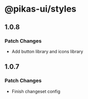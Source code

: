 # @pikas-ui/styles

## 1.0.8

### Patch Changes

- Add button library and icons library

## 1.0.7

### Patch Changes

- Finish changeset config

